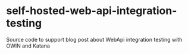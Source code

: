 # self-hosted-web-api-integration-testing
Source code to support blog post about WebApi integration testing with OWIN and Katana
